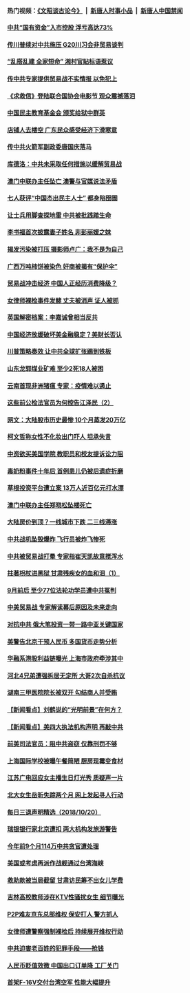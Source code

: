 #### 热门视频：[《文昭谈古论今》](https://github.com/gfw-breaker/wenzhao/blob/master/README.md?t=10221233) &nbsp;|&nbsp; [新唐人时事小品](https://github.com/gfw-breaker/ntdtv-comedy/blob/master/README.md?t=10221233) &nbsp;|&nbsp; [新唐人中国禁闻](https://github.com/gfw-breaker/ntdtv-news/blob/master/README.md?t=10221233)

#### [中共“国有资金”入市控股 浮亏高达73%](../pages/nsc413/n10799890.md?t=10221233) 


#### [传川普续对中共施压 G20川习会非贸易谈判](../pages/nsc413/n10800327.md?t=10221233) 

#### [“乱搭乱建 全家短命” 湘村官贴标语惹议](../pages/nsc413/n10799998.md?t=10221233) 

#### [传中共专家提供贸易战不实情报 以免犯上](../pages/nsc413/n10800120.md?t=10221233) 

#### [《求救信》登陆联合国协会电影节    观众震撼落泪](../pages/nsc413/n10800052.md?t=10221233) 

#### [中国民主教育基金会 颁奖给狱中群英](../pages/nsc413/n10800022.md?t=10221233) 

#### [店铺人去楼空 广东民众感受经济下滑寒意](../pages/nsc413/n10799389.md?t=10221233) 

#### [传中共火箭军副政委唐国庆落马](../pages/nsc413/n10799663.md?t=10221233) 

#### [库德洛：中共未采取任何措施以缓解贸易战](../pages/nsc413/n10799582.md?t=10221233) 

#### [澳门中联办主任坠亡 澳警与官媒说法矛盾](../pages/nsc413/n10799054.md?t=10221233) 

#### [七人获评“中国杰出民主人士” 都身陷囹圄](../pages/nsc413/n10799292.md?t=10221233) 

#### [让士兵用脚查探地雷 中共被批践踏生命](../pages/nsc413/n10799229.md?t=10221233) 

#### [李书福首次披露妻子姓名  非彭丽媛之妹](../pages/nsc413/n10799270.md?t=10221233) 

#### [揭发污染被打压 摄影师卢广：我不是为自己](../pages/nsc413/n10799248.md?t=10221233) 

#### [广西万吨柿饼被染色 奸商被揭有“保护伞”](../pages/nsc413/n10799190.md?t=10221233) 

#### [贸易战冲击经济 中国人正经历消费降级？](../pages/nsc413/n10797878.md?t=10221233) 

#### [女律师裸检事件发酵 丈夫被消声 证人被抓](../pages/nsc413/n10799120.md?t=10221233) 

#### [英国解密档案：李嘉诚曾相当反共](../pages/nsc413/n10799173.md?t=10221233) 

#### [中国经济放缓破坏美金融稳定？美财长否认](../pages/nsc413/n10799132.md?t=10221233) 

#### [川普策略奏效  让中共全球扩张踢到铁板](../pages/nsc413/n10799057.md?t=10221233) 

#### [山东龙郓煤业矿难 至少2死18人被困](../pages/nsc413/n10798662.md?t=10221233) 

#### [云南首现非洲猪瘟 专家：疫情难以遏止](../pages/nsc413/n10798905.md?t=10221233) 

#### [这些前公检法官员为何控告江泽民（2）](../pages/nsc413/n10796966.md?t=10221233) 

#### [网文：大陆股市历史最惨 10个月蒸发20万亿](../pages/nsc413/n10798494.md?t=10221233) 

#### [柯文哲称女性不化妆出门吓人 坦承失言](../pages/nsc413/n10798781.md?t=10221233) 


#### [中资欲买美国学院 教职员和校友提诉讼力阻](../pages/nsc413/n10796138.md?t=10221233) 

#### [毒奶粉事件十年后 首例患儿仍被后遗症折磨](../pages/nsc413/n10798356.md?t=10221233) 

#### [草根投资平台遭立案 13万人近百亿元打水漂](../pages/nsc413/n10798471.md?t=10221233) 

#### [澳门中联办主任郑晓松坠楼死亡](../pages/nsc413/n10797950.md?t=10221233) 

#### [大陆房价到顶？一线城市下跌 二三线滞涨](../pages/nsc413/n10798001.md?t=10221233) 

#### [中共战机坠毁爆炸 飞行员被炸飞惨死](../pages/nsc413/n10797980.md?t=10221233) 

#### [中共被贸易战打晕 专家指崔天凯故意搅浑水](../pages/nsc413/n10797694.md?t=10221233) 

#### [拄著枴杖进黑狱 甘肃残疾女的血和泪（1）](../pages/nsc413/n10796476.md?t=10221233) 

#### [9月前后 至少77位法轮功学员遭中共冤判](../pages/nsc413/n10795151.md?t=10221233) 

#### [中美贸易战 专家解读幕后原因及未来走向](../pages/nsc413/n10797785.md?t=10221233) 

#### [对抗中共 俄大笔投资一带一路中亚关键国家](../pages/nsc413/n10797757.md?t=10221233) 

#### [美警告北京干预人民币 多国货币走势分析](../pages/nsc413/n10796734.md?t=10221233) 

#### [华融系港股利益链曝光 上海市政府牵涉其中](../pages/nsc413/n10797677.md?t=10221233) 

#### [河北4兄弟遭强拆居无定所 大哥2次自杀抗议](../pages/nsc413/n10797737.md?t=10221233) 

#### [湖南三甲医院院长被双开 勾结商人并受贿](../pages/nsc413/n10797700.md?t=10221233) 

#### [【新闻看点】刘鹤说的“光明前景”在何方？](../pages/nsc413/n10797491.md?t=10221233) 

#### [【新闻看点】美四大执法机构声明 再敲中共](../pages/nsc413/n10797379.md?t=10221233) 

#### [前美司法官员：阻中共盗窃 仅靠刑罚不够](../pages/nsc413/n10790349.md?t=10221233) 

#### [上海国际学校被曝午餐简陋 厨房现霉变食材](../pages/nsc413/n10797517.md?t=10221233) 

#### [江苏广电回应女主播生日灯光秀 质疑声一片](../pages/nsc413/n10796936.md?t=10221233) 

#### [北大女生岳昕失踪两个月 网上发起寻人行动](../pages/nsc413/n10797366.md?t=10221233) 

#### [每日三退声明精选（2018/10/20）](../pages/nsc413/n10797458.md?t=10221233) 

#### [瑞银银行家北京遭扣 两大机构发旅游警告](../pages/nsc413/n10797335.md?t=10221233) 

#### [今年前9个月114万中共贪官遭处理](../pages/nsc413/n10797175.md?t=10221233) 

#### [美国或考虑再派作战舰通过台湾海峡](../pages/nsc413/n10797350.md?t=10221233) 

#### [救助款被当局截留 甘肃访民筹不出女儿学费](../pages/nsc413/n10797352.md?t=10221233) 

#### [吉林高校教师涉在KTV性骚扰女生 细节曝光](../pages/nsc413/n10797330.md?t=10221233) 

#### [P2P难友京东总部维权 保安打人 警方抓人](../pages/nsc413/n10796826.md?t=10221233) 

#### [女律师遭警察强制裸检后 持续展开维权行动](../pages/nsc413/n10796805.md?t=10221233) 

#### [中共迫害老百姓的犯罪手段——抢钱](../pages/nsc413/n10779318.md?t=10221233) 

#### [人民币贬值效微 中国出口订单降 工厂关门](../pages/nsc413/n10796733.md?t=10221233) 


#### [首架F-16V交付台湾空军 性能大幅提升](../pages/nsc413/n10797119.md?t=10221233) 

